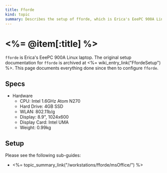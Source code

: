 ```yaml
--- 
title: Fforde
kind: topic
summary: Describes the setup of fforde, which is Erica's EeePC 900A Linux laptop.
---
```


# <%= @item[:title] %>

`fforde` is Erica's EeePC 900A Linux laptop. The original setup documentation for `fforde` is archived at <%= wiki_entry_link("FfordeSetup") %>. This page documents everything done since then to configure `fforde`.


## Specs

* Hardware
    * CPU: Intel 1.6GHz Atom N270
    * Hard Drive: 4GB SSD
    * WLAN: 802.11b/g
    * Display: 8.9", 1024x600
    * Display Card: Intel UMA
    * Weight: 0.99kg


## Setup

Please see the following sub-guides:

* <%= topic_summary_link("/workstations/fforde/msOffice/") %>

